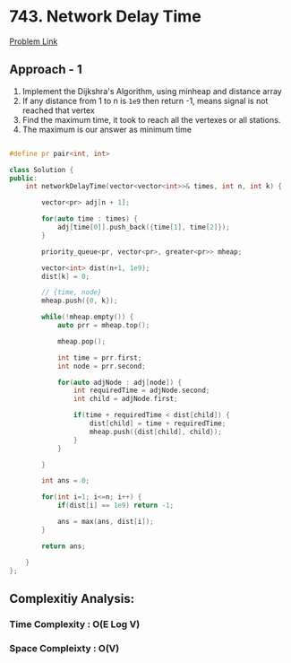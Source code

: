# 743. Network Delay Time

[Problem Link](https://leetcode.com/problems/network-delay-time/)

## Approach - 1

1. Implement the Dijkshra's Algorithm, using minheap and distance array
2. If any distance from 1 to n is `1e9` then return -1, means signal is not reached that vertex
3. Find the maximum time, it took to reach all the vertexes or all stations.
4. The maximum is our answer as minimum time

```c++

#define pr pair<int, int>

class Solution {
public:
    int networkDelayTime(vector<vector<int>>& times, int n, int k) {

        vector<pr> adj[n + 1];

        for(auto time : times) {
            adj[time[0]].push_back({time[1], time[2]});
        }

        priority_queue<pr, vector<pr>, greater<pr>> mheap;

        vector<int> dist(n+1, 1e9);
        dist[k] = 0;

        // {time, node}
        mheap.push({0, k});

        while(!mheap.empty()) {
            auto prr = mheap.top();

            mheap.pop();

            int time = prr.first;
            int node = prr.second;

            for(auto adjNode : adj[node]) {
                int requiredTime = adjNode.second;
                int child = adjNode.first;

                if(time + requiredTime < dist[child]) {
                    dist[child] = time + requiredTime;
                    mheap.push({dist[child], child});
                }
            }

        }

        int ans = 0;

        for(int i=1; i<=n; i++) {
            if(dist[i] == 1e9) return -1;

            ans = max(ans, dist[i]);
        }

        return ans;

    }
};

```

## Complexitiy Analysis:

### Time Complexity : O(E Log V)

### Space Compleixty : O(V)
